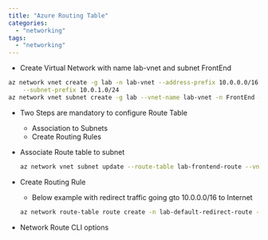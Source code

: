 ```yaml
---
title: "Azure Routing Table"
categories: 
  - "networking"
tags: 
  - "networking"
---
```


- Create Virtual Network with name lab-vnet and subnet FrontEnd
```bash
az network vnet create -g lab -n lab-vnet --address-prefix 10.0.0.0/16 --subnet-name default \
	--subnet-prefix 10.0.1.0/24 
az network vnet subnet create -g lab --vnet-name lab-vnet -n FrontEnd --address-prefixes 10.0.2.0/24
```

- Two Steps are mandatory to configure Route Table
  - Association to Subnets
  - Create Routing Rules

-  Associate Route table to subnet
	```bash
	az network vnet subnet update --route-table lab-frontend-route --vnet-name lab-vnet --name FrontEnd -g lab
	```
			
-  Create Routing Rule
   - Below example with redirect traffic going gto 10.0.0.0/16 to Internet
	```bash
	az network route-table route create -n lab-default-redirect-route --address-prefix 10.0.0.0/16 --route-table-name lab-frontend-route --next-hop-type Internet -g lab
	``` 

-  Network Route CLI options
